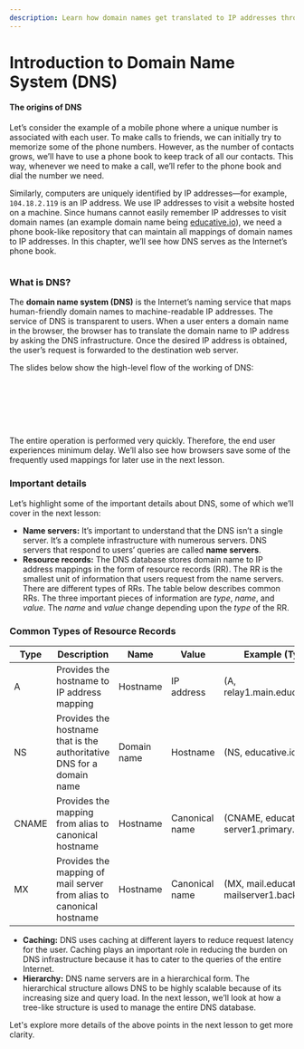 ```yaml
---
description: Learn how domain names get translated to IP addresses through DNS.
---
```


# Introduction to Domain Name System (DNS)

#### The origins of DNS <a href="#the-origins-of-dns" id="the-origins-of-dns"></a>

Let’s consider the example of a mobile phone where a unique number is associated with each user. To make calls to friends, we can initially try to memorize some of the phone numbers. However, as the number of contacts grows, we’ll have to use a phone book to keep track of all our contacts. This way, whenever we need to make a call, we’ll refer to the phone book and dial the number we need.

Similarly, computers are uniquely identified by IP addresses—for example, `104.18.2.119` is an IP address. We use IP addresses to visit a website hosted on a machine. Since humans cannot easily remember IP addresses to visit domain names (an example domain name being [educative.io](http://educative.io/)), we need a phone book-like repository that can maintain all mappings of domain names to IP addresses. In this chapter, we’ll see how DNS serves as the Internet’s phone book.

<figure><img src="../.gitbook/assets/Screenshot 2023-08-21 at 1.29.26 AM.png" alt=""><figcaption></figcaption></figure>

### What is DNS? <a href="#what-is-dns" id="what-is-dns"></a>

The **domain name system (DNS)** is the Internet’s naming service that maps human-friendly domain names to machine-readable IP addresses. The service of DNS is transparent to users. When a user enters a domain name in the browser, the browser has to translate the domain name to IP address by asking the DNS infrastructure. Once the desired IP address is obtained, the user’s request is forwarded to the destination web server.

The slides below show the high-level flow of the working of DNS:

<figure><img src="../.gitbook/assets/Screenshot 2023-08-21 at 1.30.56 AM.png" alt=""><figcaption></figcaption></figure>

<figure><img src="../.gitbook/assets/Screenshot 2023-08-21 at 1.31.23 AM.png" alt=""><figcaption></figcaption></figure>

<figure><img src="../.gitbook/assets/Screenshot 2023-08-21 at 1.31.55 AM.png" alt=""><figcaption></figcaption></figure>

<figure><img src="../.gitbook/assets/Screenshot 2023-08-21 at 1.32.40 AM.png" alt=""><figcaption></figcaption></figure>

<figure><img src="../.gitbook/assets/Screenshot 2023-08-21 at 1.33.03 AM.png" alt=""><figcaption></figcaption></figure>

<figure><img src="../.gitbook/assets/Screenshot 2023-08-21 at 1.33.26 AM.png" alt=""><figcaption></figcaption></figure>

<figure><img src="../.gitbook/assets/Screenshot 2023-08-21 at 1.33.47 AM (1).png" alt=""><figcaption></figcaption></figure>



The entire operation is performed very quickly. Therefore, the end user experiences minimum delay. We’ll also see how browsers save some of the frequently used mappings for later use in the next lesson.

### Important details <a href="#important-details" id="important-details"></a>

Let’s highlight some of the important details about DNS, some of which we’ll cover in the next lesson:

* **Name servers:** It’s important to understand that the DNS isn’t a single server. It’s a complete infrastructure with numerous servers. DNS servers that respond to users’ queries are called **name servers**.
* **Resource records:** The DNS database stores domain name to IP address mappings in the form of resource records (RR). The RR is the smallest unit of information that users request from the name servers. There are different types of RRs. The table below describes common RRs. The three important pieces of information are _type_, _name_, and _value_. The _name_ and _value_ change depending upon the _type_ of the RR.

### Common Types of Resource Records

| **Type** | **Description**                                                       | **Name**    | **Value**      | **Example (Type, Name, Value)**                          |
| -------- | --------------------------------------------------------------------- | ----------- | -------------- | -------------------------------------------------------- |
| A        | Provides the hostname to IP address mapping                           | Hostname    | IP address     | (A, relay1.main.educative.io,104.18.2.119)               |
| NS       | Provides the hostname that is the authoritative DNS for a domain name | Domain name | Hostname       | (NS, educative.io, dns.educative.io)                     |
| CNAME    | Provides the mapping from alias to canonical hostname                 | Hostname    | Canonical name | (CNAME, educative.io, server1.primary.educative.io)      |
| MX       | Provides the mapping of mail server from alias to canonical hostname  | Hostname    | Canonical name | (MX, mail.educative.io, mailserver1.backup.educative.io) |

* **Caching:** DNS uses caching at different layers to reduce request latency for the user. Caching plays an important role in reducing the burden on DNS infrastructure because it has to cater to the queries of the entire Internet.
* **Hierarchy:** DNS name servers are in a hierarchical form. The hierarchical structure allows DNS to be highly scalable because of its increasing size and query load. In the next lesson, we’ll look at how a tree-like structure is used to manage the entire DNS database.

Let's explore more details of the above points in the next lesson to get more clarity.
